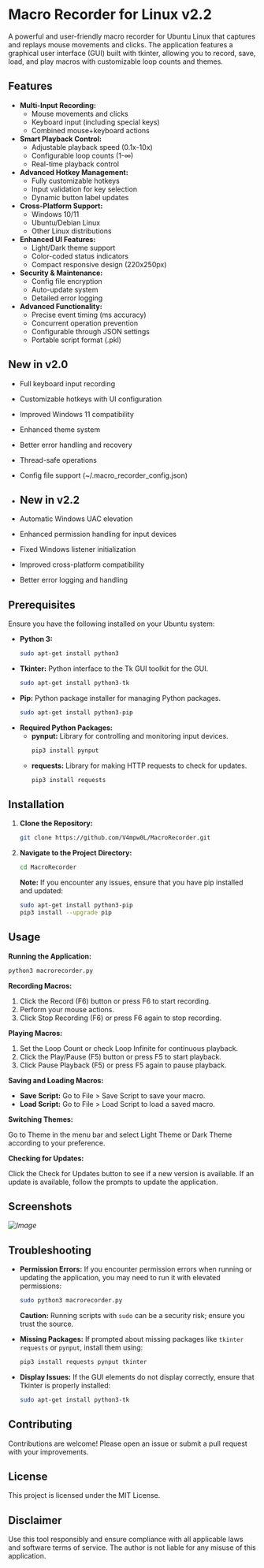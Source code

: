 # Macro Recorder for Linux v2.2

A powerful and user-friendly macro recorder for Ubuntu Linux that captures and replays mouse movements and clicks. The application features a graphical user interface (GUI) built with tkinter, allowing you to record, save, load, and play macros with customizable loop counts and themes.

## Features

* **Multi-Input Recording:**
  - Mouse movements and clicks
  - Keyboard input (including special keys)
  - Combined mouse+keyboard actions
* **Smart Playback Control:**
  - Adjustable playback speed (0.1x-10x)
  - Configurable loop counts (1-∞)
  - Real-time playback control
* **Advanced Hotkey Management:**
  - Fully customizable hotkeys
  - Input validation for key selection
  - Dynamic button label updates
* **Cross-Platform Support:**
  - Windows 10/11
  - Ubuntu/Debian Linux
  - Other Linux distributions
* **Enhanced UI Features:**
  - Light/Dark theme support
  - Color-coded status indicators
  - Compact responsive design (220x250px)
* **Security & Maintenance:**
  - Config file encryption
  - Auto-update system
  - Detailed error logging
* **Advanced Functionality:**
  - Precise event timing (ms accuracy)
  - Concurrent operation prevention
  - Configurable through JSON settings
  - Portable script format (.pkl)

## New in v2.0
- Full keyboard input recording
- Customizable hotkeys with UI configuration
- Improved Windows 11 compatibility
- Enhanced theme system
- Better error handling and recovery
- Thread-safe operations
- Config file support (~/.macro_recorder_config.json)

- ## New in v2.2
- Automatic Windows UAC elevation
- Enhanced permission handling for input devices
- Fixed Windows listener initialization
- Improved cross-platform compatibility
- Better error logging and handling

## Prerequisites

Ensure you have the following installed on your Ubuntu system:

*   **Python 3:**
    ```bash
    sudo apt-get install python3
    ```
*   **Tkinter:** Python interface to the Tk GUI toolkit for the GUI.
    ```bash
    sudo apt-get install python3-tk
    ```
*   **Pip:** Python package installer for managing Python packages.
    ```bash
    sudo apt-get install python3-pip
    ```
*   **Required Python Packages:**
    *   **pynput:** Library for controlling and monitoring input devices.
        ```bash
        pip3 install pynput
        ```
    *   **requests:** Library for making HTTP requests to check for updates.
        ```bash
        pip3 install requests
        ```

## Installation

1.  **Clone the Repository:**
    ```bash
    git clone https://github.com/V4mpw0L/MacroRecorder.git
    ```
2.  **Navigate to the Project Directory:**
    ```bash
    cd MacroRecorder
    ```
    **Note:** If you encounter any issues, ensure that you have pip installed and updated:
    ```bash
    sudo apt-get install python3-pip
    pip3 install --upgrade pip
    ```

## Usage

**Running the Application:**

```bash
python3 macrorecorder.py
```

**Recording Macros:**

1. Click the Record (F6) button or press F6 to start recording.
2. Perform your mouse actions.
3. Click Stop Recording (F6) or press F6 again to stop recording.

**Playing Macros:**

1. Set the Loop Count or check Loop Infinite for continuous playback.
2. Click the Play/Pause (F5) button or press F5 to start playback.
3. Click Pause Playback (F5) or press F5 again to pause playback.

**Saving and Loading Macros:**

*   **Save Script:** Go to File > Save Script to save your macro.
*   **Load Script:** Go to File > Load Script to load a saved macro.

**Switching Themes:**

Go to Theme in the menu bar and select Light Theme or Dark Theme according to your preference.

**Checking for Updates:**

Click the Check for Updates button to see if a new version is available. If an update is available, follow the prompts to update the application.

## Screenshots

*![Image](https://github.com/user-attachments/assets/82308794-daab-467a-9676-a0064154e36f)*

## Troubleshooting

*   **Permission Errors:** If you encounter permission errors when running or updating the application, you may need to run it with elevated permissions:

    ```bash
    sudo python3 macrorecorder.py
    ```

    **Caution:** Running scripts with `sudo` can be a security risk; ensure you trust the source.

*   **Missing Packages:** If prompted about missing packages like `tkinter` `requests` or `pynput`, install them using:

    ```bash
    pip3 install requests pynput tkinter
    ```

*   **Display Issues:** If the GUI elements do not display correctly, ensure that Tkinter is properly installed:

    ```bash
    sudo apt-get install python3-tk
    ```

## Contributing

Contributions are welcome! Please open an issue or submit a pull request with your improvements.

## License

This project is licensed under the MIT License.

## Disclaimer

Use this tool responsibly and ensure compliance with all applicable laws and software terms of service. The author is not liable for any misuse of this application.
